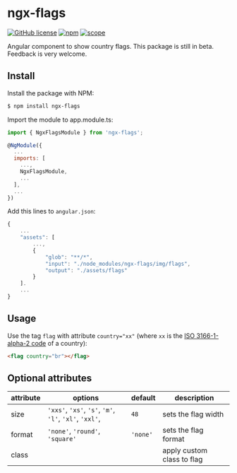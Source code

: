 # ngx-flags

[![GitHub license](https://img.shields.io/github/license/danilokorber/go-graphql-starter.svg)](https://github.com/danilokorber/ngx-flags/blob/master/LICENSE)
[![npm](https://img.shields.io/npm/dm/ngx-flags.svg)](https://www.npmjs.com/package/ngx-flags)
[![scope](https://img.shields.io/npm/v/ngx-flags.svg)](https://www.npmjs.com/package/ngx-flags)

Angular component to show country flags.
This package is still in beta. Feedback is very welcome.

## Install

Install the package with NPM:

```bash
$ npm install ngx-flags
```

Import the module to app.module.ts:

```js
import { NgxFlagsModule } from 'ngx-flags';

@NgModule({
  ...
  imports: [
    ...,
    NgxFlagsModule,
    ...
  ],
  ...
})
```

Add this lines to `angular.json`:

```js
{
    ...
    "assets": [
        ...,
        {
            "glob": "**/*",
            "input": "./node_modules/ngx-flags/img/flags",
            "output": "./assets/flags"
        }
    ].
    ...
}
```

## Usage

Use the tag `flag` with attribute `country="xx"` (where `xx` is the
[ISO 3166-1-alpha-2 code](http://www.iso.org/iso/country_names_and_code_elements)
of a country):

```html
<flag country="br"></flag>
```

## Optional attributes

| attribute | options                                                         | default  | description                |
| --------- | --------------------------------------------------------------- | -------- | -------------------------- |
| size      | `'xxs'`, `'xs'`, `'s'`, `'m'`, `'l'`, `'xl'`, `'xxl'`, <number> | `48`     | sets the flag width        |
| format    | `'none'`, `'round'`, `'square'`                                 | `'none'` | sets the flag format       |
| class     | <string>                                                        |          | apply custom class to flag |
